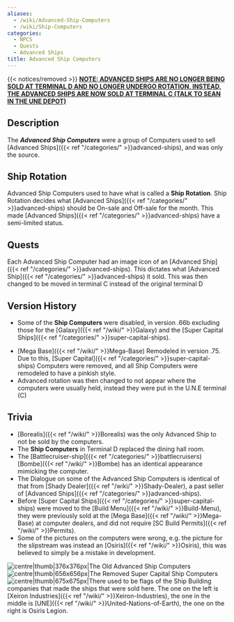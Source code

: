 ```yaml
---
aliases:
  - /wiki/Advanced-Ship-Computers
  - /wiki/Ship-Computers
categories:
  - NPCS
  - Quests
  - Advanced Ships
title: Advanced Ship Computers
---
```


{{< notices/removed >}} **<u>NOTE: ADVANCED SHIPS ARE NO LONGER BEING SOLD AT TERMINAL D AND NO LONGER UNDERGO ROTATION, INSTEAD, THE ADVANCED SHIPS ARE NOW SOLD AT TERMINAL C (TALK TO SEAN IN THE UNE DEPOT)</u>**

## Description

The **_Advanced Ship Computers_** were a group of Computers used to sell [Advanced Ships]({{< ref "/categories/" >}}advanced-ships), and was only the source.

## Ship Rotation

Advanced Ship Computers used to have what is called a **Ship Rotation**. Ship Rotation decides what [Advanced Ships]({{< ref "/categories/" >}}advanced-ships) should be On-sale and Off-sale for the month. This made [Advanced Ships]({{< ref "/categories/" >}}advanced-ships) have a semi-limited status.

## Quests

Each Advanced Ship Computer had an image icon of an [Advanced Ship]({{< ref "/categories/" >}}advanced-ships). This dictates what [Advanced Ship]({{< ref "/categories/" >}}advanced-ships) it sold. This was then changed to be moved in terminal C instead of the original terminal D

## Version History

- Some of the **Ship Computers** were disabled, in version .66b excluding those for the [Galaxy]({{< ref "/wiki/" >}}Galaxy) and the [Super Capital Ships]({{< ref "/categories/" >}}super-capital-ships).

<!-- -->

- [Mega Base]({{< ref "/wiki/" >}}Mega-Base) Remodeled in version .75. Due to this, [Super Capital]({{< ref "/categories/" >}}super-capital-ships) Computers were removed, and all Ship Computers were remodeled to have a pinkish style.
- Advanced rotation was then changed to not appear where the computers were usually held, instead they were put in the U.N.E terminal (C)

## Trivia

- [Borealis]({{< ref "/wiki/" >}}Borealis) was the only Advanced Ship to not be sold by the computers.
- The **Ship Computers** in Terminal D replaced the dining hall room.
- The [Battlecruiser-ship]({{< ref "/categories/" >}}battlecruisers) [Bombe]({{< ref "/wiki/" >}}Bombe) has an identical appearance mimicking the computer.
- The Dialogue on some of the Advanced Ship Computers is identical of that from [Shady Dealer]({{< ref "/wiki/" >}}Shady-Dealer), a past seller of [Advanced Ships]({{< ref "/categories/" >}}advanced-ships).
- Before [Super Capital Ships]({{< ref "/categories/" >}}super-capital-ships) were moved to the [Build Menu]({{< ref "/wiki/" >}}Build-Menu), they were previously sold at the [Mega Base]({{< ref "/wiki/" >}}Mega-Base) at computer dealers, and did not require [SC Build Permits]({{< ref "/wiki/" >}}Permits).
- Some of the pictures on the computers were wrong, e.g. the picture for the slipstream was instead an [Osiris]({{< ref "/wiki/" >}}Osiris), this was believed to simply be a mistake in development.

![centre|thumb|376x376px|The Old Advanced Ship
Computers](Advanced_Ships_Row.png "centre|thumb|376x376px|The Old Advanced Ship Computers") ![centre|thumb|656x656px|The Removed Super Capital Ship Computers
](Ship_Computers.jpg "centre|thumb|656x656px|The Removed Super Capital Ship Computers ") ![centre|thumb|675x675px|There used to be flags of the Ship Building
companies that made the ships that were sold here. The one on the left
is [Xeiron Industries]({{< ref "/wiki/" >}}Xeiron-Industries), the one in the
middle is [UNE]({{< ref "/wiki/" >}}United-Nations-of-Earth), the one on the
right is [Osiris
Legion](Osiris_Legion "wikilink").](Ship_Builder_Flags.png "centre|thumb|675x675px|There used to be flags of the Ship Building companies that made the ships that were sold here. The one on the left is Xeiron Industries, the one in the middle is UNE, the one on the right is Osiris Legion.")
